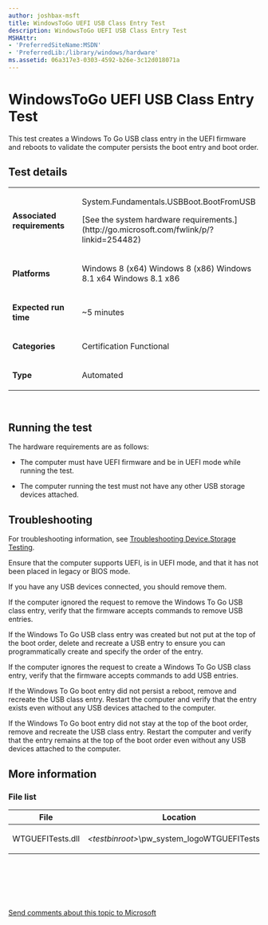 ```yaml
---
author: joshbax-msft
title: WindowsToGo UEFI USB Class Entry Test
description: WindowsToGo UEFI USB Class Entry Test
MSHAttr:
- 'PreferredSiteName:MSDN'
- 'PreferredLib:/library/windows/hardware'
ms.assetid: 06a317e3-0303-4592-b26e-3c12d018071a
---
```


# WindowsToGo UEFI USB Class Entry Test


This test creates a Windows To Go USB class entry in the UEFI firmware and reboots to validate the computer persists the boot entry and boot order.

## Test details


<table>
<colgroup>
<col width="50%" />
<col width="50%" />
</colgroup>
<tbody>
<tr class="odd">
<td><p><strong>Associated requirements</strong></p></td>
<td><p>System.Fundamentals.USBBoot.BootFromUSB</p>
<p>[See the system hardware requirements.](http://go.microsoft.com/fwlink/p/?linkid=254482)</p></td>
</tr>
<tr class="even">
<td><p><strong>Platforms</strong></p></td>
<td><p>Windows 8 (x64) Windows 8 (x86) Windows 8.1 x64 Windows 8.1 x86</p></td>
</tr>
<tr class="odd">
<td><p><strong>Expected run time</strong></p></td>
<td><p>~5 minutes</p></td>
</tr>
<tr class="even">
<td><p><strong>Categories</strong></p></td>
<td><p>Certification Functional</p></td>
</tr>
<tr class="odd">
<td><p><strong>Type</strong></p></td>
<td><p>Automated</p></td>
</tr>
</tbody>
</table>

 

## Running the test


The hardware requirements are as follows:

-   The computer must have UEFI firmware and be in UEFI mode while running the test.

-   The computer running the test must not have any other USB storage devices attached.

## Troubleshooting


For troubleshooting information, see [Troubleshooting Device.Storage Testing](troubleshooting-devicestorage-testing.md).

Ensure that the computer supports UEFI, is in UEFI mode, and that it has not been placed in legacy or BIOS mode.

If you have any USB devices connected, you should remove them.

If the computer ignored the request to remove the Windows To Go USB class entry, verify that the firmware accepts commands to remove USB entries.

If the Windows To Go USB class entry was created but not put at the top of the boot order, delete and recreate a USB entry to ensure you can programmatically create and specify the order of the entry.

If the computer ignores the request to create a Windows To Go USB class entry, verify that the firmware accepts commands to add USB entries.

If the Windows To Go boot entry did not persist a reboot, remove and recreate the USB class entry. Restart the computer and verify that the entry exists even without any USB devices attached to the computer.

If the Windows To Go boot entry did not stay at the top of the boot order, remove and recreate the USB class entry. Restart the computer and verify that the entry remains at the top of the boot order even without any USB devices attached to the computer.

## More information


### File list

<table>
<colgroup>
<col width="50%" />
<col width="50%" />
</colgroup>
<thead>
<tr class="header">
<th>File</th>
<th>Location</th>
</tr>
</thead>
<tbody>
<tr class="odd">
<td><p>WTGUEFITests.dll</p></td>
<td><p><em>&lt;testbinroot&gt;</em>\pw_system_logoWTGUEFITests.dll</p></td>
</tr>
</tbody>
</table>

 

 

 

[Send comments about this topic to Microsoft](mailto:wsddocfb@microsoft.com?subject=Documentation%20feedback%20%5Bp_hck\p_hck%5D:%20WindowsToGo%20UEFI%20USB%20Class%20Entry%20Test%20%20RELEASE:%20%284/27/2016%29&body=%0A%0APRIVACY%20STATEMENT%0A%0AWe%20use%20your%20feedback%20to%20improve%20the%20documentation.%20We%20don't%20use%20your%20email%20address%20for%20any%20other%20purpose,%20and%20we'll%20remove%20your%20email%20address%20from%20our%20system%20after%20the%20issue%20that%20you're%20reporting%20is%20fixed.%20While%20we're%20working%20to%20fix%20this%20issue,%20we%20might%20send%20you%20an%20email%20message%20to%20ask%20for%20more%20info.%20Later,%20we%20might%20also%20send%20you%20an%20email%20message%20to%20let%20you%20know%20that%20we've%20addressed%20your%20feedback.%0A%0AFor%20more%20info%20about%20Microsoft's%20privacy%20policy,%20see%20http://privacy.microsoft.com/default.aspx. "Send comments about this topic to Microsoft")




